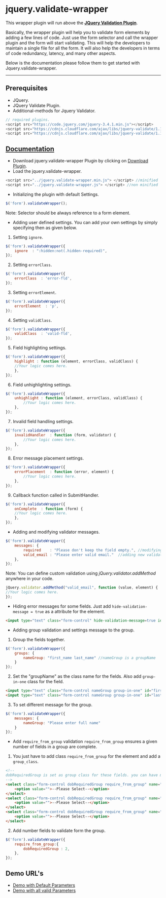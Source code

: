 # jquery.validate-wrapper

This wrapper plugin will run above the **[JQuery Validation Plugin](https://jqueryvalidation.org/)**.

Basically, the wrapper plugin will help you to validate form elements by adding a few lines of code. Just use the form selector and call the wrapper plugin and the form will start validating. 
This will help the developers to maintain a single file for all the form. It will also help the developers in terms of code redundancy, latency, and many other aspects.

Below is the documentation please follow them to get started with Jquery.validate-wrapper.

---
## Prerequisites
* JQuery.
* JQuery Validate Plugin.
* Additional-methods for Jquery Validator.

```js
// required plugins.
<script src="https://code.jquery.com/jquery-3.4.1.min.js"></script>
<script src="https://cdnjs.cloudflare.com/ajax/libs/jquery-validate/1.19.1/jquery.validate.min.js"></script>
<script src="https://cdnjs.cloudflare.com/ajax/libs/jquery-validate/1.19.1/additional-methods.min.js"></script>
```

## [Documentation](https://sid04naik.github.io/jquery.validate-wrapper/)
* Download jquery.validate-wrapper Plugin by clicking on [Download Plugin](https://github.com/sid04naik/jquery.validate-wrapper).
* Load the jquery.validate-wrapper.

```js
<script src="../jquery.validate-wrapper.min.js"> </script> //minified
<script src="../jquery.validate-wrapper.js"> </script> //non minified
```
* Initializing the plugin with default Settings.

```js
$('form').validateWrapper();
```

Note: Selector should be always reference to a form element.
* Adding user defined settings.
You can add your own settings by simply specifying then as given below.
1. Setting `ignore`.

```js
$('form').validateWrapper({
	ignore  : ":hidden:not(.hidden-required)",
});
```

2. Setting `errorClass`.

```js
$('form').validateWrapper({
	errorClass  : 'error-fld',
});
```

3. Setting `errorElement`.

```js
$('form').validateWrapper({
	errorElement  : 'p',
});
```

4. Setting `validClass`.

```js
$('form').validateWrapper({
	validClass  : 'valid-fld',
});
```


5. Field highlighting settings.

```js
$('form').validateWrapper({
	highlight : function (element, errorClass, validClass) {
	//Your logic comes here.
	},
});
```

6. Field unhighlighting settings.

```js
$('form').validateWrapper({
	unhighlight : function (element, errorClass, validClass) {
    	//Your logic comes here.
  	},
});
```

7. Invalid field handling settings.

```js
$('form').validateWrapper({
	invalidHandler  : function (form, validator) {
    	//Your logic comes here.
  	},
});
```

8. Error message placement settings.

```js
$('form').validateWrapper({
	errorPlacement  : function (error, element) {
    	//Your logic comes here.
  	},
});
```

9. Callback function called in SubmitHandler.
    
```js
$('form').validateWrapper({
	onComplete  : function (form) {
	//Your logic comes here.
	},
});
```

* Adding and modifying validator messages.

```js
$('form').validateWrapper({
	messages: {
		required	: "Please don't keep the field empty.", //modifying the message.
    	valid_email : "Please enter valid email."  //adding new validator Message for custom validation method.
  	},
});
```

Note: You can define custom validation using *jQuery.validator.addMethod* anywhere in your code.

```js
jQuery.validator.addMethod("valid_email", function (value, element) {
//Your logic comes here.
});
```

* Hiding error messages for some fields.
Just add  `hide-validation-message = true` as a attribute for the element.

```html
<input type="text" class="form-control" hide-validation-message=true id="username" name="username" required="true" />
```

* Adding group validation and settings message to the group.
1. Group the fields together.
   
```js
$('form').validateWrapper({
	groups: {
		nameGroup: "first_name last_name" //nameGroup is a groupName
	}
});
```
2. Set the "groupName" as the class name for the fields. Also add `group-in-one` class for the field.

```html
<input type="text" class="form-control nameGroup group-in-one" id="first_name" name="first_name" required="true" />
<input type="text" class="form-control nameGroup group-in-one" id="last_name" name="last_name" required="true" />
```

3. To set different message for the group.

```js
$('form').validateWrapper({
	messages: {
		nameGroup: "Please enter full name"
	}
});
```

* Add `require_from_group` validation
`require_from_group` ensures a given number of fields in a group are complete.
1. You just have to add class `require_from_group` for the element and add a `group_class`.

```html
<!-- 
dobRequiredGroup is set as group class for these fields. you can have multiple group_classes
-->
<select class="form-control dobRequiredGroup require_from_group" name="day" >
	<option value="">--Please Select--</option>
</select>
<select class="form-control dobRequiredGroup require_from_group" name="month" >
	<option value="">--Please Select--</option>
</select>
<select class="form-control dobRequiredGroup require_from_group" name="year" >
	<option value="">--Please Select--</option>
</select>
```

2. Add number fields to validate form the group.
   
```js
$('form').validateWrapper({
	require_from_group:{
		dobRequiredGroup : 2,
	},
});
```
   
## Demo URL's
*   [Demo with Default Parameters](https://sid04naik.github.io/jquery.validate-wrapper/demo/default-demo.html)
*   [Demo with all valid Parameters](https://sid04naik.github.io/jquery.validate-wrapper/demo/demo-with-params.html)

